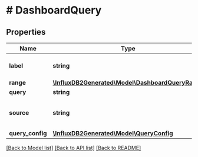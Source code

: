 # # DashboardQuery

## Properties

Name | Type | Description | Notes
------------ | ------------- | ------------- | -------------
**label** | **string** | Optional Y-axis user-facing label | [optional] 
**range** | [**\InfluxDB2Generated\Model\DashboardQueryRange**](DashboardQueryRange.md) |  | [optional] 
**query** | **string** |  | 
**source** | **string** | Optional URI for data source for this query | [optional] 
**query_config** | [**\InfluxDB2Generated\Model\QueryConfig**](QueryConfig.md) |  | [optional] 

[[Back to Model list]](../../README.md#documentation-for-models) [[Back to API list]](../../README.md#documentation-for-api-endpoints) [[Back to README]](../../README.md)



